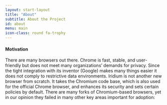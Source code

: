```yaml
---
layout: start-layout
title: "About"
subtitle: About the Project
id: about
menu: main
icon-class: round fa-trophy
---
```


#### Motivation #
There are many browsers out there. Chrome is fast, stable, and user-friendly but does not meet many organizations’ demands for privacy. Since the tight integration with its inventor (Google) makes many things easier it does not comply to restrictive data environments. Iridium is not another new browser from scratch. It takes the Chromium code base, which is also used for the official Chrome browser, and enhances its security and sets certain policies by default. There are many forks of Chromium-based browsers, yet in our opinion they failed in many other key areas important for adoption: